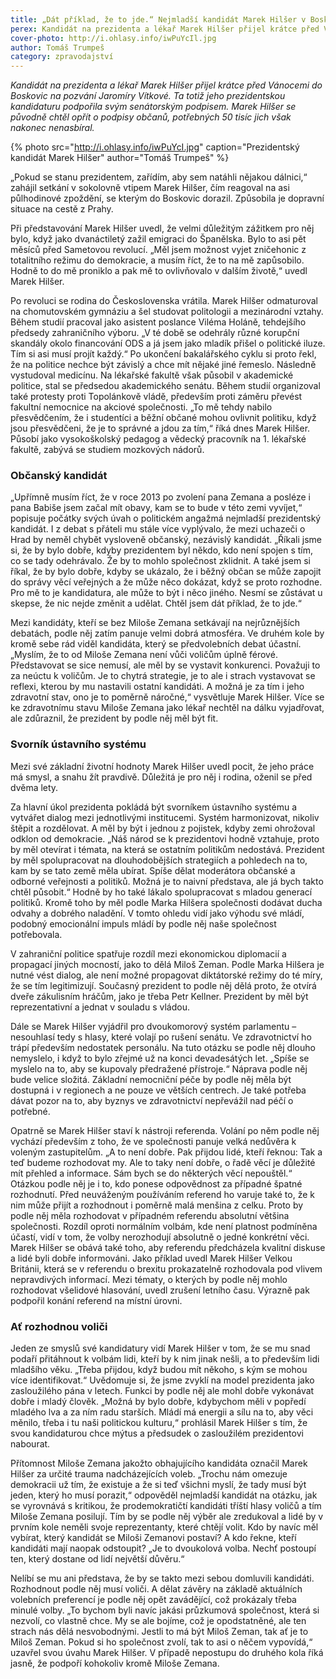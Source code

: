 ```yaml
---
title: „Dát příklad, že to jde.“ Nejmladší kandidát Marek Hilšer v Boskovicích
perex: Kandidát na prezidenta a lékař Marek Hilšer přijel krátce před Vánocemi do Boskovic na pozvání Jaromíry Vítkové.
cover-photo: http://i.ohlasy.info/iwPuYcIl.jpg
author: Tomáš Trumpeš
category: zpravodajství
---
```


*Kandidát na prezidenta a lékař Marek Hilšer přijel krátce před Vánocemi do Boskovic na pozvání Jaromíry Vítkové. Ta totiž jeho prezidentskou kandidaturu podpořila svým senátorským podpisem. Marek Hilšer se původně chtěl opřít o podpisy občanů, potřebných 50 tisíc jich však nakonec nenasbíral.*

{% photo src="http://i.ohlasy.info/iwPuYcI.jpg" caption="Prezidentský kandidát Marek Hilšer" author="Tomáš Trumpeš" %}

„Pokud se stanu prezidentem, zařídím, aby sem natáhli nějakou dálnici,“ zahájil setkání v sokolovně vtipem Marek Hilšer, čím reagoval na asi půlhodinové zpoždění, se kterým do Boskovic dorazil. Způsobila je dopravní situace na cestě z Prahy.

Při představování Marek Hilšer uvedl, že velmi důležitým zážitkem pro něj bylo, když jako dvanáctiletý zažil emigraci do Španělska. Bylo to asi pět měsíců před Sametovou revolucí. „Měl jsem možnost vyjet zničehonic z totalitního režimu do demokracie, a musím říct, že to na mě zapůsobilo. Hodně to do mě proniklo a pak mě to ovlivňovalo v dalším životě,“ uvedl Marek Hilšer.

Po revoluci se rodina do Československa vrátila. Marek Hilšer odmaturoval na chomutovském gymnáziu a šel studovat politologii a mezinárodní vztahy. Během studií pracoval jako asistent poslance Viléma Holáně, tehdejšího předsedy zahraničního výboru. „V té době se odehrály různé korupční skandály okolo financování ODS a já jsem jako mladík přišel o politické iluze. Tím si asi musí projít každý.“ Po ukončení bakalářského cyklu si proto řekl, že na politice nechce být závislý a chce mít nějaké jiné řemeslo. Následně vystudoval medicínu. Na lékařské fakultě však působil v akademické politice, stal se předsedou akademického senátu. Během studií organizoval také protesty proti Topolánkově vládě, především proti záměru převést fakultní nemocnice na akciové společnosti. „To mě tehdy nabilo přesvědčením, že i studentíci a běžní občané mohou ovlivnit politiku, když jsou přesvědčeni, že je to správné a jdou za tím,“ říká dnes Marek Hilšer. Působí jako vysokoškolský pedagog a vědecký pracovník na 1. lékařské fakultě, zabývá se studiem mozkových nádorů.

### Občanský kandidát

„Upřímně musím říct, že v roce 2013 po zvolení pana Zemana a posléze i pana Babiše jsem začal mít obavy, kam se to bude v této zemi vyvíjet,“ popisuje počátky svých úvah o politickém angažmá nejmladší prezidentský kandidát. I z debat s přáteli mu stále více vyplývalo, že mezi uchazeči o Hrad by neměl chybět vysloveně občanský, nezávislý kandidát. „Říkali jsme si, že by bylo dobře, kdyby prezidentem byl někdo, kdo není spojen s tím, co se tady odehrávalo. Že by to mohlo společnost zklidnit. A také jsem si říkal, že by bylo dobře, kdyby se ukázalo, že i běžný občan se může zapojit do správy věcí veřejných a že může něco dokázat, když se proto rozhodne. Pro mě to je kandidatura, ale může to být i něco jiného. Nesmí se zůstávat u skepse, že nic nejde změnit a udělat. Chtěl jsem dát příklad, že to jde.“

Mezi kandidáty, kteří se bez Miloše Zemana setkávají na nejrůznějších debatách, podle něj zatím panuje velmi dobrá atmosféra. Ve druhém kole by kromě sebe rád viděl kandidáta, který se předvolebních debat účastní. „Myslím, že to od Miloše Zemana není vůči voličům úplně férové. Představovat se sice nemusí, ale měl by se vystavit konkurenci. Považuji to za neúctu k voličům. Je to chytrá strategie, je to ale i strach vystavovat se reflexi, kterou by mu nastavili ostatní kandidáti. A možná je za tím i jeho zdravotní stav, ono je to poměrně náročné,“ vysvětluje Marek Hilšer. Více se ke zdravotnímu stavu Miloše Zemana jako lékař nechtěl na dálku vyjadřovat, ale zdůraznil, že prezident by podle něj měl být fit.

### Svorník ústavního systému

Mezi své základní životní hodnoty Marek Hilšer uvedl pocit, že jeho práce má smysl, a snahu žít pravdivě. Důležitá je pro něj i rodina, oženil se před dvěma lety. 

Za hlavní úkol prezidenta pokládá být svorníkem ústavního systému a vytvářet dialog mezi jednotlivými institucemi. Systém harmonizovat, nikoliv štěpit a rozdělovat. A měl by být i jednou z pojistek, kdyby zemi ohrožoval odklon od demokracie. „Náš národ se k prezidentovi hodně vztahuje, proto by měl otevírat i témata, na která se ostatním politikům nedostává. Prezident by měl spolupracovat na dlouhodobějších strategiích a pohledech na to, kam by se tato země měla ubírat. Spíše dělat moderátora občanské a odborné veřejnosti a politiků. Možná je to naivní představa, ale já bych takto chtěl působit.“ Hodně by ho také lákalo spolupracovat s mladou generací politiků. Kromě toho by měl podle Marka Hilšera společnosti dodávat ducha odvahy a dobrého naladění. V tomto ohledu vidí jako výhodu své mládí, podobný emocionální impuls mládí by podle něj naše společnost potřebovala.

V zahraniční politice spatřuje rozdíl mezi ekonomickou diplomacií a propagací jiných mocností, jako to dělá Miloš Zeman. Podle Marka Hilšera je nutné vést dialog, ale není možné propagovat diktátorské režimy do té míry, že se tím legitimizují. Současný prezident to podle něj dělá proto, že otvírá dveře zákulisním hráčům, jako je třeba Petr Kellner. Prezident by měl být reprezentativní a jednat v souladu s vládou.

Dále se Marek Hilšer vyjádřil pro dvoukomorový systém parlamentu – nesouhlasí tedy s hlasy, které volají po rušení senátu. Ve zdravotnictví ho trápí především nedostatek personálu. Na tuto otázku se podle něj dlouho nemyslelo, i když to bylo zřejmé už na konci devadesátých let. „Spíše se myslelo na to, aby se kupovaly předražené přístroje.“ Náprava podle něj bude velice složitá. Základní nemocniční péče by podle něj měla být dostupná i v regionech a ne pouze ve větších centrech. Je také potřeba dávat pozor na to, aby byznys ve zdravotnictví nepřevážil nad péčí o potřebné.

Opatrně se Marek Hilšer staví k nástroji referenda. Volání po něm podle něj vychází především z toho, že ve společnosti panuje velká nedůvěra k voleným zastupitelům. „A to není dobře. Pak přijdou lidé, kteří řeknou: Tak a teď budeme rozhodovat my. Ale to taky není dobře, o řadě věcí je důležité mít přehled a informace. Sám bych se do některých věcí nepouštěl.“ Otázkou podle něj je i to, kdo ponese odpovědnost za případné špatné rozhodnutí. Před neuváženým používáním referend ho varuje také to, že k nim může přijít a rozhodnout i poměrně malá menšina z celku. Proto by podle něj měla rozhodovat v případném referendu absolutní většina společnosti. Rozdíl oproti normálním volbám, kde není platnost podmíněna účastí, vidí v tom, že volby nerozhodují absolutně o jedné konkrétní věci. Marek Hilšer se obává také toho, aby referendu předcházela kvalitní diskuse a lidé byli dobře informováni. Jako příklad uvedl Marek Hilšer Velkou Británii, která se v referendu o brexitu prokazatelně rozhodovala pod vlivem nepravdivých informací. Mezi tématy, o kterých by podle něj mohlo rozhodovat všelidové hlasování, uvedl zrušení letního času. Výrazně pak podpořil konání referend na místní úrovni.

### Ať rozhodnou voliči

Jeden ze smyslů své kandidatury vidí Marek Hilšer v tom, že se mu snad podaří přitáhnout k volbám lidi, kteří by k nim jinak nešli, a to především lidi mladšího věku. „Třeba přijdou, když budou mít někoho, s kým se mohou více identifikovat.“ Uvědomuje si, že jsme zvyklí na model prezidenta jako zasloužilého pána v letech. Funkci by podle něj ale mohl dobře vykonávat dobře i mladý člověk. „Možná by bylo dobře, kdybychom měli v popředí mladého lva a za ním radu starších. Mládí má energii a sílu na to, aby věci měnilo, třeba i tu naši politickou kulturu,“ prohlásil Marek Hilšer s tím, že svou kandidaturou chce mýtus a předsudek o zasloužilém prezidentovi nabourat.

Přítomnost Miloše Zemana jakožto obhajujícího kandidáta označil Marek Hilšer za určité trauma nadcházejících voleb. „Trochu nám omezuje demokracii už tím, že existuje a že si teď všichni myslí, že tady musí být jeden, který ho musí porazit,“ odpověděl nejmladší kandidát na otázku, jak se vyrovnává s kritikou, že prodemokratičtí kandidáti tříští hlasy voličů a tím Miloše Zemana posilují. Tím by se podle něj výběr ale zredukoval a lidé by v prvním kole neměli svoje reprezentanty, které chtějí volit. Kdo by navíc měl vybírat, který kandidát se Miloši Zemanovi postaví? A kdo řekne, kteří kandidáti mají naopak odstoupit? „Je to dvoukolová volba. Nechť postoupí ten, který dostane od lidí největší důvěru.“

Nelíbí se mu ani představa, že by se takto mezi sebou domluvili kandidáti. Rozhodnout podle něj musí voliči. A dělat závěry na základě aktuálních volebních preferencí je podle něj opět zavádějící, což prokázaly třeba minulé volby. „To bychom byli navíc jakási průzkumová společnost, která si nezvolí, co vlastně chce. My se ale bojíme, což je opodstatněné, ale ten strach nás dělá nesvobodnými. Jestli to má být Miloš Zeman, tak ať je to Miloš Zeman. Pokud si ho společnost zvolí, tak to asi o něčem vypovídá,“ uzavřel svou úvahu Marek Hilšer. V případě nepostupu do druhého kola říká jasně, že podpoří kohokoliv kromě Miloše Zemana.